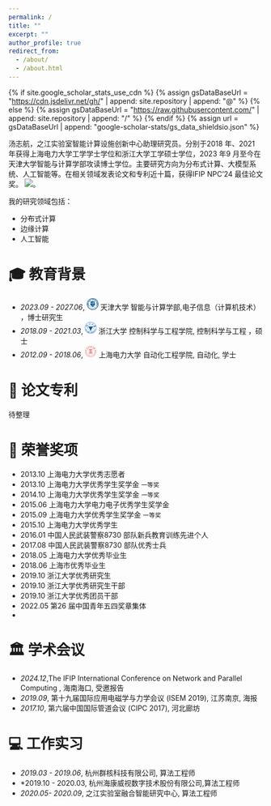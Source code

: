 ```yaml
---
permalink: /
title: ""
excerpt: ""
author_profile: true
redirect_from: 
  - /about/
  - /about.html
---
```


{% if site.google_scholar_stats_use_cdn %}
{% assign gsDataBaseUrl = "https://cdn.jsdelivr.net/gh/" | append: site.repository | append: "@" %}
{% else %}
{% assign gsDataBaseUrl = "https://raw.githubusercontent.com/" | append: site.repository | append: "/" %}
{% endif %}
{% assign url = gsDataBaseUrl | append: "google-scholar-stats/gs_data_shieldsio.json" %}

<span class='anchor' id='about-me'></span>

汤志航，之江实验室智能计算设施创新中心助理研究员。分别于2018 年、2021 年获得上海电力大学工学学士学位和浙江大学工学硕士学位，2023 年9 月至今在天津大学智能与计算学部攻读博士学位。主要研究方向为分布式计算、大模型系统、人工智能等。在相关领域发表论文和专利近十篇，获得IFIP NPC’24 最佳论文奖。
 <a href='https://scholar.google.com/citations?user=WMkMTb4AAAAJ'><img src="https://img.shields.io/endpoint?url={{ url | url_encode }}&logo=Google%20Scholar&labelColor=f6f6f6&color=9cf&style=flat&label=引用"></a>。

我的研究领域包括：
- 分布式计算
- 边缘计算
- 人工智能

<span class='anchor' id='-xl'></span>

# 🎓 教育背景
- *2023.09 - 2027.06*, <a href="https://www.tju.edu.cn/"><img class="svg" src="/images/tju_logo.svg" width="23pt"></a> 天津大学 智能与计算学部,电子信息（计算机技术） ，博士研究生
- *2018.09 - 2021.03*, <a href="https://www.zju.edu.cn/"><img class="svg" src="/images/zju_logo.svg" width="23pt"></a> 浙江大学 控制科学与工程学院, 控制科学与工程 ，硕士
- *2012.09 - 2018.06*, <a href="https://www.shiep.edu.cn/"><img class="svg" src="/images/suep_logo.svg" width="23pt"></a> 上海电力大学 自动化工程学院, 自动化, 学士

<span class='anchor' id='-lwzl'></span>

# 📝 论文专利
待整理
<!-- 

### 英文
---
<div class='paper-box'><div class='paper-box-image'><div><div class="badge">Sensors 2022</div><img src='images/sensors2022.svg' alt="sym" width="100%"></div></div>
<div class='paper-box-text' markdown="1">

-	`Jian Tang`, Rongbiao Wang, Gongzhe Qiu, Yu Hu, Yihua Kang. Mechanism of magnetic flux leakage detection method based on the slotted ferromagnetic lift-off layer. *Sensors*, 2022, 22(9): 3587. (JCR:Q2; IF:3.847)  
[[网页]](https://dx.doi.org/10.3390/s22093587) [[预览]](https://github.com/tangjyan/tangjyan.github.io/blob/main/pdf/TangJ-2022-Mechanism%20of%20Magnetic%20Flux%20Leakage%20Detection%20Method%20Based%20on%20the%20Slotted.pdf) [[下载]](/pdf/TangJ-2022-Mechanism%20of%20Magnetic%20Flux%20Leakage%20Detection%20Method%20Based%20on%20the%20Slotted.pdf)

</div>
</div>

<div class='paper-box'><div class='paper-box-image'><div><div class="badge">Sens. Actuators Phys. 2021</div><img src='images/sna2021.svg' alt="sym" width="100%"></div></div>
<div class='paper-box-text' markdown="1">

-	`Jian Tang`, Rongbiao Wang, Bocheng Liu, Yihua Kang. A novel magnetic flux leakage method based on the ferromagnetic lift-off layer with through groove. *Sensors and Actuators A: Physical*. 2021: 113091. (JCR:Q1; IF:4.291)  
[[网页]](https://dx.doi.org/10.1016/j.sna.2021.113091) [[预览]](https://github.com/tangjyan/tangjyan.github.io/blob/main/pdf/TangJ-2021-A%20novel%20magnetic%20flux%20leakage%20method%20based%20on%20the%20ferromagnetic%20lift-off%20layer.pdf) [[下载]](/pdf/TangJ-2021-A%20novel%20magnetic%20flux%20leakage%20method%20based%20on%20the%20ferromagnetic%20lift-off%20layer.pdf)

</div>
</div>

<div class='paper-box'><div class='paper-box-image'><div><div class="badge">Int. J. Appl. Electrom. 2020</div><img src='images/ijaem2020.svg' alt="sym" width="100%"></div></div>
<div class='paper-box-text' markdown="1">

-	`Jian Tang`, Rongbiao Wang, Jikai Zhang, Yihua Kang. The influence of magnetic head’s pose on magnetic flux leakage detection. *International Journal of Applied Electromagnetics and Mechanics*. 2020, 64(1–4): 493–500. (JCR:Q4; IF:0.536)  
[[网页]](https://dx.doi.org/10.3233/JAE-209356) [[预览]](https://github.com/tangjyan/tangjyan.github.io/blob/main/pdf/TangJ-2020-The%20influence%20of%20magnetic%20head%E2%80%99s%20pose%20on%20magnetic%20flux%20leakage%20detection.pdf) [[下载]](/pdf/TangJ-2020-The%20influence%20of%20magnetic%20head%E2%80%99s%20pose%20on%20magnetic%20flux%20leakage%20detection.pdf)

</div>
</div>


- Bo Feng, Jianbo Wu, Hongming Tu, `Jian Tang`, Yihua Kang. A Review of Magnetic Flux Leakage Nondestructive Testing. *Materials*. 2022, 15 (20): 7362. (JCR:Q1; IF:3.748)  
[[网页]](https://dx.doi.org/10.3390/ma15207362) [[预览]](https://github.com/tangjyan/tangjyan.github.io/blob/main/pdf/FengB-2022-A%20Review%20of%20Magnetic%20Flux%20Leakage%20Nondestructive%20Testing.pdf) [[下载]](/pdf/FengB-2022-A%20Review%20of%20Magnetic%20Flux%20Leakage%20Nondestructive%20Testing.pdf)


- Xin Jin, Hongbao Ma, `Jian Tang`, Yihua Kang, A Self-Adaptive Vibration Reduction Method Based on Deep Deterministic Policy Gradient (DDPG) Reinforcement Learning Algorithm. *Applied Sciences*. 2022,12(9): 9703. (JCR:Q2; IF:2.838)  
[[网页]](https://dx.doi.org/10.3390/app12199703) [[预览]](https://github.com/tangjyan/tangjyan.github.io/blob/main/pdf/JinX-2022-A%20Self-Adaptive%20Vibration%20Reduction%20Method%20Based%20on%20Deep%20Deterministic%20Policy.pdf) [[下载]](/pdf/JinX-2022-A%20Self-Adaptive%20Vibration%20Reduction%20Method%20Based%20on%20Deep%20Deterministic%20Policy.pdf)

- Jikai Zhang, Yuewen Huang, `Jian Tang`, Fangfang Zhou, Yihua Kang, Bo Feng. Inspection of Cracks in the Piston Rod of a Hydraulic Cylinder Using Injected Alternating Current-Field Measurement. *Water*. 2022 14(17):2736. (JCR:Q2; IF:3.530)  
[[网页]](https://dx.doi.org/10.3390/w14172736) [[预览]](https://github.com/tangjyan/tangjyan.github.io/blob/main/pdf/ZhangJ-2022-Inspection%20of%20Cracks%20in%20the%20Piston%20Rod%20of%20a%20Hydraulic%20Cylinder%20Using%20Injected.pdf) [[下载]](/pdf/ZhangJ-2022-Inspection%20of%20Cracks%20in%20the%20Piston%20Rod%20of%20a%20Hydraulic%20Cylinder%20Using%20Injected.pdf)

-	Shenghan Wang, Bo Feng, `Jian Tang`, Yanting Chen, Yihua Kang. A Novel AC-MFL Probe Based on the Parallel Cables Magnetizing Technique. *Journal of Nondestructive Evaluation*, 2022, 41(2): 39. (JCR:Q2; IF:1.995)  
[[网页]](https://dx.doi.org/10.1007/s10921-022-00872-3) [[预览]](https://github.com/tangjyan/tangjyan.github.io/blob/main/pdf/WangS-2022-A%20Novel%20AC-MFL%20Probe%20Based%20on%20the%20Parallel%20Cables%20Magnetizing%20Technique.pdf) [[下载]](/pdf/WangS-2022-A%20Novel%20AC-MFL%20Probe%20Based%20on%20the%20Parallel%20Cables%20Magnetizing%20Technique.pdf)

-	Rongbiao Wang, Yihua Kang, `Jian Tang`, Bo Feng, Yongle Deng. A Novel Magnetic Flux Leakage Testing Method Based on AC and DC Composite Magnetization. *Journal of Nondestructive Evaluation*. 2020, 39(4): 84. (JCR:Q2; IF:1.995)  
[[网页]](https://dx.doi.org/10.1007/s10921-020-00730-0) [[预览]](https://github.com/tangjyan/tangjyan.github.io/blob/main/pdf/Wang-2020-A%20Novel%20Magnetic%20Flux%20Leakage%20Testing%20Method%20Based%20on%20AC%20and%20DC%20Composite.pdf) [[下载]](/pdf/Wang-2020-A%20Novel%20Magnetic%20Flux%20Leakage%20Testing%20Method%20Based%20on%20AC%20and%20DC%20Composite.pdf)

- Rongbiao Wang, `Jian Tang`, Zhiyang Deng, Yihua Kang. Motion induced eddy current based testing method for the detection of circumferential defects under circumferential magnetization. *International Journal of Applied Electromagnetics and Mechanics*. 2020, 64(1–4): 501–508. (JCR:Q4; IF:0.706)  
[[网页]](https://dx.doi.org/10.3233/JAE-209357) [[预览]](https://github.com/tangjyan/tangjyan.github.io/blob/main/pdf/WangR-2020-Motion%20induced%20eddy%20current%20based%20testing%20method%20for%20the%20detection%20of.pdf) [[下载]](/pdf/WangR-2020-Motion%20induced%20eddy%20current%20based%20testing%20method%20for%20the%20detection%20of.pdf)

-	Rongbiao Wang, Zhiyang Deng, Rui Liu, Yihua Kang, Jikai Zhang, `Jian Tang`. A large lift-off nondestructive testing method based on the interaction between AC magnetic field and MFL field. *23rd International Workshop on Electromagnetic Nondestructive Evaluation*, ENDE 2018. Detroit, MI, United States: IOS Press. 2019: 44–49. (EI)  
[[网页]](https://dx.doi.org/10.3233/SAEM190009) [[预览]](https://github.com/tangjyan/tangjyan.github.io/blob/main/pdf/WangR-2019-A%20large%20lift-off%20nondestructive%20testing%20method%20based%20on%20the%20interaction%20between.pdf) [[下载]](/pdf/WangR-2019-A%20large%20lift-off%20nondestructive%20testing%20method%20based%20on%20the%20interaction%20between.pdf)

- Xiaoming Huang, Jianbo Wu, Jie Wang, Rongbiao Wang, `Jian Tang`, Yihua Kang, Hui Fang. Signal Characteristics of Circular Induction Coil Influenced by Scanning Spatial Location in MFL. *Materials Evaluation*. 2018, 76(12):1647–59. (JCR:Q4; IF:0.554)  
[[网页]](https://ndtlibrary.asnt.org/2018/SignalCharacteristicsofCircularInductionCoilInfluencedbyScanningSpatialLocationinMFL) [[预览]](https://github.com/tangjyan/tangjyan.github.io/blob/main/pdf/Huang-2018-Signal%20Characteristics%20of%20Circular%20Induction%20Coil%20Influenced%20by%20Scanning.pdf) [[下载]](/pdf/Huang-2018-Signal%20Characteristics%20of%20Circular%20Induction%20Coil%20Influenced%20by%20Scanning.pdf)

-	Erlong Li, Yihua Kang, `Jian Tang`, Jianbo Wu. A new micro magnetic bridge probe in magnetic flux leakage for detecting micro-cracks. *Journal of Nondestructive Evaluation*. 2018, 37(3): 46. (JCR:Q2; IF:1.995)  
[[网页]](https://dx.doi.org/10.1007/s10921-018-0499-8) [[预览]](https://github.com/tangjyan/tangjyan.github.io/blob/main/pdf/Li-2018-A%20New%20Micro%20Magnetic%20Bridge%20Probe%20in%20Magnetic%20Flux%20Leakage%20for%20Detecting.pdf) [[下载]](/pdf/Li-2018-A%20New%20Micro%20Magnetic%20Bridge%20Probe%20in%20Magnetic%20Flux%20Leakage%20for%20Detecting.pdf)

-	Erlong Li, Yihua Kang, `Jian Tang`, Jianbo Wu, Xizi Yan. Analysis on Spatial Spectrum of Magnetic Flux Leakage Using Fourier Transform. *IEEE Transactions on Magnetics*. 2018, 54(8): 1–10. (JCR:Q3; IF:1.700)  
[[网页]](https://dx.doi.org/10.1109/TMAG.2018.2844220) [[预览]](https://github.com/tangjyan/tangjyan.github.io/blob/main/pdf/LiE-2018-Analysis%20on%20Spatial%20Spectrum%20of%20Magnetic%20Flux%20Leakage%20Using%20Fourier%20Transform.pdf) [[下载]](/pdf/LiE-2018-Analysis%20on%20Spatial%20Spectrum%20of%20Magnetic%20Flux%20Leakage%20Using%20Fourier%20Transform.pdf)

### 中文
---

- 	`唐健`，王荣彪，康宜华. 大提离漏磁无损检测方法. *无损检测*. 2022,44(4): 67. (核心期刊)  
[[网页]](https://dx.doi.org/10.11973/wsjc202204000) [[预览]](https://github.com/tangjyan/tangjyan.github.io/blob/main/pdf/%E5%94%90%E5%81%A5-2022-%E5%A4%A7%E6%8F%90%E7%A6%BB%E6%BC%8F%E7%A3%81%E6%97%A0%E6%8D%9F%E6%A3%80%E6%B5%8B%E6%96%B9%E6%B3%95.pdf) [[下载]](/pdf/%E5%94%90%E5%81%A5-2022-%E5%A4%A7%E6%8F%90%E7%A6%BB%E6%BC%8F%E7%A3%81%E6%97%A0%E6%8D%9F%E6%A3%80%E6%B5%8B%E6%96%B9%E6%B3%95.pdf)  

- 刘伯承, `唐健*`, 王荣彪, 叶文超, 康宜华. 基于TMR的轴承滚子微细裂纹漏磁检测方法. *仪表技术与传感器*. 2021(12): 111-114+118.  (通讯作者; 核心期刊)  
[[网页]](https://kns.cnki.net/kcms/detail/detail.aspx?dbcode=CJFD&dbname=CJFDAUTO&filename=YBJS202112021) [[预览]](https://github.com/tangjyan/tangjyan.github.io/blob/main/pdf/%E5%88%98%E4%BC%AF%E6%89%BF-2021-%E5%9F%BA%E4%BA%8ETMR%E7%9A%84%E8%BD%B4%E6%89%BF%E6%BB%9A%E5%AD%90%E5%BE%AE%E7%BB%86%E8%A3%82%E7%BA%B9%E6%BC%8F%E7%A3%81%E6%A3%80%E6%B5%8B%E6%96%B9%E6%B3%95.pdf) [[下载]](/pdf/%E5%88%98%E4%BC%AF%E6%89%BF-2021-%E5%9F%BA%E4%BA%8ETMR%E7%9A%84%E8%BD%B4%E6%89%BF%E6%BB%9A%E5%AD%90%E5%BE%AE%E7%BB%86%E8%A3%82%E7%BA%B9%E6%BC%8F%E7%A3%81%E6%A3%80%E6%B5%8B%E6%96%B9%E6%B3%95.pdf)  

- 	汪圣涵, `唐健*`, 刘军, 陈文宇, 康宜华. 双机械手操作的轴承阵列漏磁检测方法与系统. *轴承*. 2021(01): 54-58+65. (通讯作者; 核心期刊)  
[[网页]](https://dx.doi.org/10.19533/j.issn1000-3762.2021.01.011) [[预览]](https://github.com/tangjyan/tangjyan.github.io/blob/main/pdf/%E6%B1%AA%E5%9C%A3%E6%B6%B5-2021-%E5%8F%8C%E6%9C%BA%E6%A2%B0%E6%89%8B%E6%93%8D%E4%BD%9C%E7%9A%84%E8%BD%B4%E6%89%BF%E9%98%B5%E5%88%97%E6%BC%8F%E7%A3%81%E6%A3%80%E6%B5%8B%E6%96%B9%E6%B3%95%E4%B8%8E%E7%B3%BB%E7%BB%9F.pdf) [[下载]](/pdf/%E6%B1%AA%E5%9C%A3%E6%B6%B5-2021-%E5%8F%8C%E6%9C%BA%E6%A2%B0%E6%89%8B%E6%93%8D%E4%BD%9C%E7%9A%84%E8%BD%B4%E6%89%BF%E9%98%B5%E5%88%97%E6%BC%8F%E7%A3%81%E6%A3%80%E6%B5%8B%E6%96%B9%E6%B3%95%E4%B8%8E%E7%B3%BB%E7%BB%9F.pdf)  


- 	邓永乐, 王荣彪, `唐健`, 汪圣涵, 康宜华. 基于脉冲磁化的阵列磁桥式位移传感器. *仪器仪表学报*. 2021: 1–10. (EI期刊)  
[[网页]](https://dx.doi.org/10.19650/j.cnki.cjsi.J2107388) [[预览]](https://github.com/tangjyan/tangjyan.github.io/blob/main/pdf/%E9%82%93%E6%B0%B8%E4%B9%90-2021-%E5%9F%BA%E4%BA%8E%E8%84%89%E5%86%B2%E7%A3%81%E5%8C%96%E7%9A%84%E9%98%B5%E5%88%97%E7%A3%81%E6%A1%A5%E5%BC%8F%E4%BD%8D%E7%A7%BB%E4%BC%A0%E6%84%9F%E5%99%A8.pdf) [[下载]](/pdf/%E9%82%93%E6%B0%B8%E4%B9%90-2021-%E5%9F%BA%E4%BA%8E%E8%84%89%E5%86%B2%E7%A3%81%E5%8C%96%E7%9A%84%E9%98%B5%E5%88%97%E7%A3%81%E6%A1%A5%E5%BC%8F%E4%BD%8D%E7%A7%BB%E4%BC%A0%E6%84%9F%E5%99%A8.pdf)  


- 	王荣彪, 康宜华, 邓永乐, 王碧瑶, 汪圣涵, `唐健`. 钻杆内壁腐蚀的交直流复合磁化漏磁检测方法. *中国机械工程*. 2020: 1–6. (EI期刊)  
[[网页]](https://dx.doi.org/10.3969/j.issn.1004-132X.2021.02.001) [[预览]](https://github.com/tangjyan/tangjyan.github.io/blob/main/pdf/%E7%8E%8B%E8%8D%A3%E5%BD%AA-2020-%E9%92%BB%E6%9D%86%E5%86%85%E5%A3%81%E8%85%90%E8%9A%80%E7%9A%84%E4%BA%A4%E7%9B%B4%E6%B5%81%E5%A4%8D%E5%90%88%E7%A3%81%E5%8C%96%E6%BC%8F%E7%A3%81%E6%A3%80%E6%B5%8B%E6%96%B9%E6%B3%95.pdf) [[下载]](/pdf/%E7%8E%8B%E8%8D%A3%E5%BD%AA-2020-%E9%92%BB%E6%9D%86%E5%86%85%E5%A3%81%E8%85%90%E8%9A%80%E7%9A%84%E4%BA%A4%E7%9B%B4%E6%B5%81%E5%A4%8D%E5%90%88%E7%A3%81%E5%8C%96%E6%BC%8F%E7%A3%81%E6%A3%80%E6%B5%8B%E6%96%B9%E6%B3%95.pdf)  

-	刘伯承, 段兆祺, 姜春, `唐健`, 康宜华. 轴承滚子微细裂纹的漏磁检测. *无损检测*, 2022, 44(11): 1-5. (核心期刊)   
[[网页]](https://dx.doi.org/10.11973/wsjc202211001) [[预览]](https://github.com/tangjyan/tangjyan.github.io/blob/main/pdf/%E5%88%98%E4%BC%AF%E6%89%BF-2022-%E8%BD%B4%E6%89%BF%E6%BB%9A%E5%AD%90%E5%BE%AE%E7%BB%86%E8%A3%82%E7%BA%B9%E7%9A%84%E6%BC%8F%E7%A3%81%E6%A3%80%E6%B5%8B.pdf) [[下载]](/pdf/%E5%88%98%E4%BC%AF%E6%89%BF-2022-%E8%BD%B4%E6%89%BF%E6%BB%9A%E5%AD%90%E5%BE%AE%E7%BB%86%E8%A3%82%E7%BA%B9%E7%9A%84%E6%BC%8F%E7%A3%81%E6%A3%80%E6%B5%8B.pdf)  

- 	刘伯承, `唐健`, 王荣彪, 康宜华, 余平. 基于交流通电的钢球微细裂纹电磁检测方法. *轴承*. 2021(08): 32–38. (核心期刊)  
[[网页]](https://dx.doi.org/10.19533/j.issn1000-3762.2021.08.007) [[预览]](https://github.com/tangjyan/tangjyan.github.io/blob/main/pdf/%E5%88%98%E4%BC%AF%E6%89%BF-2021-%E5%9F%BA%E4%BA%8E%E4%BA%A4%E6%B5%81%E9%80%9A%E7%94%B5%E7%9A%84%E9%92%A2%E7%90%83%E5%BE%AE%E7%BB%86%E8%A3%82%E7%BA%B9%E7%94%B5%E7%A3%81%E6%A3%80%E6%B5%8B%E6%96%B9%E6%B3%95.pdf) [[下载]](/pdf/%E5%88%98%E4%BC%AF%E6%89%BF-2021-%E5%9F%BA%E4%BA%8E%E4%BA%A4%E6%B5%81%E9%80%9A%E7%94%B5%E7%9A%84%E9%92%A2%E7%90%83%E5%BE%AE%E7%BB%86%E8%A3%82%E7%BA%B9%E7%94%B5%E7%A3%81%E6%A3%80%E6%B5%8B%E6%96%B9%E6%B3%95.pdf)  


- 	孟杰, 李二龙, `唐健`, 康宜华. 轴承套圈裂纹高速漏磁检测系统. *轴承*. 2018(08): 66–70. (核心期刊)  
[[网页]](https://dx.doi.org/10.19533/j.issn1000-3762.2018.08.015) [[预览]](https://github.com/tangjyan/tangjyan.github.io/blob/main/pdf/%E5%AD%9F%E6%9D%B0-2018-%E8%BD%B4%E6%89%BF%E5%A5%97%E5%9C%88%E8%A3%82%E7%BA%B9%E9%AB%98%E9%80%9F%E6%BC%8F%E7%A3%81%E6%A3%80%E6%B5%8B%E7%B3%BB%E7%BB%9F.pdf) [[下载]](/pdf/%E5%AD%9F%E6%9D%B0-2018-%E8%BD%B4%E6%89%BF%E5%A5%97%E5%9C%88%E8%A3%82%E7%BA%B9%E9%AB%98%E9%80%9F%E6%BC%8F%E7%A3%81%E6%A3%80%E6%B5%8B%E7%B3%BB%E7%BB%9F.pdf)  



- 	杨航, 汪圣涵, `唐健`, 康宜华. 凸轮轴的自动化涡流检测方法与系统. *无损检测*. 2020, 42(11): 61. (核心期刊)  
[[网页]](https://dx.doi.org/10.11973/wsjc202011013) [[预览]](https://github.com/tangjyan/tangjyan.github.io/blob/main/pdf/%E6%9D%A8%E8%88%AA-2020-%E5%87%B8%E8%BD%AE%E8%BD%B4%E7%9A%84%E8%87%AA%E5%8A%A8%E5%8C%96%E6%B6%A1%E6%B5%81%E6%A3%80%E6%B5%8B%E6%96%B9%E6%B3%95%E4%B8%8E%E7%B3%BB%E7%BB%9F.pdf) [[下载]](/pdf/%E6%9D%A8%E8%88%AA-2020-%E5%87%B8%E8%BD%AE%E8%BD%B4%E7%9A%84%E8%87%AA%E5%8A%A8%E5%8C%96%E6%B6%A1%E6%B5%81%E6%A3%80%E6%B5%8B%E6%96%B9%E6%B3%95%E4%B8%8E%E7%B3%BB%E7%BB%9F.pdf)  

### 专利
---
- 康宜华, `唐健`. 一种基于铁磁性板的缺陷检测方法. [[网页]](https://cprs.patentstar.com.cn/Search/Detail?ANE=9IBC8DFA9GCB8DEA6FAA9HHFCICA1BAA9ACB9EGC9GAA6AAA)
- 康宜华, `唐健`. 基于电磁原理的倒角测量装置.[[网页]](http://www.wanfangdata.com.cn/details/detail.do?_type=patent&id=CN201921137073.X)
- 伍剑波, 王杰, 方辉, `唐健`. 一种钢管脉冲磁化漏磁探伤装置. [[网页]](https://kns.cnki.net/KCMS/detail/detail.aspx?dbcode=SCPD&dbname=SCPD2016&filename=CN105334260A&v=) 
- 伍剑波, `唐健`, 王杰, 方辉. 一种基于动生涡电流的金属管件电磁无损检测装置. [[网页]](https://kns.cnki.net/KCMS/detail/detail.aspx?dbcode=SCPD&dbname=SCPD2016&filename=CN105510433A&v=) 
- 刁燕, 陈敏, 王荣彪, `唐健`, 蒲廷燕, 都健. 一种基于绳体拉力传动的机械手. [[网页]](https://kns.cnki.net/KCMS/detail/detail.aspx?dbcode=SCPD&dbname=SCPD2016&filename=CN105773598A&v=) 
-->
<span class='anchor' id='-ryjx'></span>

# 🏅 荣誉奖项
- 2013.10 上海电力大学优秀志愿者
- 2013.10  上海电力大学优秀学生奖学金  `一等奖` 
- 2014.10  上海电力大学优秀学生奖学金  `一等奖` 
- 2015.06 上海电力大学电力电子优秀学生奖学金
- 2015.09 上海电力大学优秀学生奖学金  `一等奖` 
- 2015.10 上海电力大学优秀学生
- 2016.01 中国人民武装警察8730 部队新兵教育训练先进个人
- 2017.08 中国人民武装警察8730 部队优秀士兵
- 2018.05 上海电力大学优秀毕业生
- 2018.06 上海市优秀毕业生
- 2019.10  浙江大学优秀研究生
- 2019.10  浙江大学优秀研究生干部
- 2019.10  浙江大学优秀团员干部
- 2022.05    第26 届中国青年五四奖章集体
- <!-- 这是一段被注释掉的文字  *2015.06* 获得 第十三届“挑战杯”四川大学生课外学术科技作品竞赛 `一等奖` [[新闻]](https://www.sc.gov.cn/10462/10778/10876/2015/7/1/10341562.shtml)  -->

<span class='anchor' id='-xshy'></span>

# 🏛️ 学术会议
- *2024.12*,The IFIP International Conference on Network and Parallel Computing  , 海南海口, 受邀报告
- *2019.09*, 第十九届国际应用电磁学与力学会议 (ISEM 2019), 江苏南京, 海报
- *2017.10*, 第六届中国国际管道会议 (CIPC 2017), 河北廊坊

<span class='anchor' id='-gzsx'></span>

# 💻 工作实习
- *2019.03 - 2019.06*, 杭州群核科技有限公司, 算法工程师
- *2019.10 - 2020.03, 杭州海康威视数字技术股份有限公司,算法工程师
- *2020.05- 2020.09*, 之江实验室融合智能研究中心, 算法工程师
